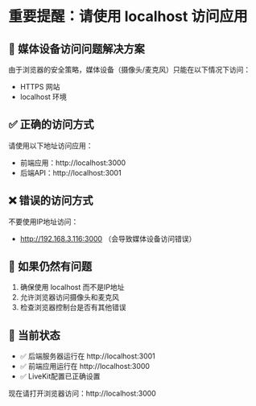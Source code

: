 # 重要提醒：请使用 localhost 访问应用

## 🚨 媒体设备访问问题解决方案

由于浏览器的安全策略，媒体设备（摄像头/麦克风）只能在以下情况下访问：
- HTTPS 网站
- localhost 环境

## ✅ 正确的访问方式

请使用以下地址访问应用：
- 前端应用：http://localhost:3000
- 后端API：http://localhost:3001

## ❌ 错误的访问方式

不要使用IP地址访问：
- http://192.168.3.116:3000 （会导致媒体设备访问错误）

## 🔧 如果仍然有问题

1. 确保使用 localhost 而不是IP地址
2. 允许浏览器访问摄像头和麦克风
3. 检查浏览器控制台是否有其他错误

## 📝 当前状态

- ✅ 后端服务器运行在 http://localhost:3001
- ✅ 前端应用运行在 http://localhost:3000
- ✅ LiveKit配置已正确设置

现在请打开浏览器访问：http://localhost:3000
